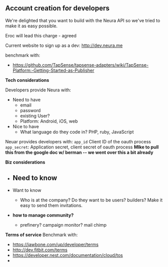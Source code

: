 ## Account creation for developers

We're delighted that you want to build with the Neura API so we've tried to make it as easy possible.

Eroc will lead this charge - agreed

Current website to sign up as a dev:
http://dev.neura.me 

benchmark with:  
  - https://github.com/TapSense/tapsense-adapters/wiki/TapSense-Platform:-Getting-Started-as-Publisher 

**Tech considerations**

Developers provide Neura with:
  - Need to have
    - email
    - password
    - existing User?
    - Platform: Android, iOS, web
  - Nice to have
    - What language do they code in? PHP, ruby, JavaScript

Neuar provides developers with:`app_id` Client ID of the oauth process`app_secret`: Application secret, client secret of oauth process **MIke to pull this from the google doc w/ berman -- we went over this a bit already**

**Biz considerations**

  - Need to know
    - 
  - Want to know
    - Who is at the company? Do they want to be users? builders? Make it easy to send them invitations.

    
   - **how to manage community?** 
     -  prefinery? campaign monitor? mail chimp
    

**Terms of service** Benchmark with:

  - https://jawbone.com/up/developer/terms 
  - http://dev.fitbit.com/terms
  - https://developer.nest.com/documentation/cloud/tos
  - 
  